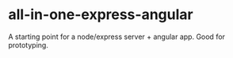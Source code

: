 all-in-one-express-angular
==========================

A starting point for a node/express server + angular app.  Good for prototyping.
